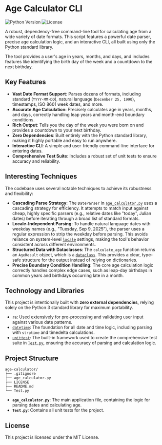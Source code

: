 # Age Calculator CLI

![Python Version](https://img.shields.io/badge/python-3.9%2B-blue)
![License](https://img.shields.io/badge/license-MIT-green)

A robust, dependency-free command-line tool for calculating age from a wide variety of date formats. This script features a powerful date parser, precise age calculation logic, and an interactive CLI, all built using only the Python standard library.

The tool provides a user's age in years, months, and days, and includes features like identifying the birth day of the week and a countdown to the next birthday.

## Key Features

-   **Vast Date Format Support**: Parses dozens of formats, including standard (`YYYY-MM-DD`), natural language (`December 25, 1990`), timestamps, ISO 8601 week dates, and more.
-   **Accurate Age Calculation**: Precisely calculates age in years, months, and days, correctly handling leap years and month-end boundary conditions.
-   **Rich Output**: Tells you the day of the week you were born on and provides a countdown to your next birthday.
-   **Zero Dependencies**: Built entirely with the Python standard library, making it highly portable and easy to run anywhere.
-   **Interactive CLI**: A simple and user-friendly command-line interface for entering dates.
-   **Comprehensive Test Suite**: Includes a robust set of unit tests to ensure accuracy and reliability.

## Interesting Techniques

The codebase uses several notable techniques to achieve its robustness and flexibility:

-   **Cascading Parse Strategy**: The `DateParser` in [`age_calculator.py`](./age_calculator.py) uses a cascading strategy for efficiency. It attempts to match input against cheap, highly specific parsers (e.g., relative dates like "today", Julian dates) before iterating through a broad list of standard formats.
-   **Locale-Independent Parsing**: To handle natural language dates with weekday names (e.g., "Tuesday, Sep 9, 2025"), the parser uses a regular expression to strip the weekday before parsing. This avoids reliance on system-level [`locale`](https://docs.python.org/3/library/locale.html) settings, making the tool's behavior consistent across different environments.
-   **Structured Data with Dataclasses**: The `calculate_age` function returns an `AgeResult` object, which is a [`dataclass`](https://docs.python.org/3/library/dataclasses.html). This provides a clear, type-safe structure for the output instead of relying on dictionaries.
-   **Precise Boundary Condition Handling**: The core age calculation logic correctly handles complex edge cases, such as leap-day birthdays in common years and birthdays occurring late in a month.

## Technology and Libraries

This project is intentionally built with **zero external dependencies**, relying solely on the Python 3 standard library for maximum portability.

-   [`re`](https://docs.python.org/3/library/re.html): Used extensively for pre-processing and validating user input against various date patterns.
-   [`datetime`](https://docs.python.org/3/library/datetime.html): The foundation for all date and time logic, including parsing with `strptime` and timedelta calculations.
-   [`unittest`](https://docs.python.org/3/library/unittest.html): The built-in framework used to create the comprehensive test suite in [`Test.py`](./Test.py), ensuring the accuracy of parsing and calculation logic.

## Project Structure

```
age-calculator/
├── .gitignore
├── age_calculator.py
├── LICENSE
├── README.md
└── Test.py
```

-   **`age_calculator.py`**: The main application file, containing the logic for parsing dates and calculating age.
-   **`Test.py`**: Contains all unit tests for the project.

## License

This project is licensed under the MIT License.
